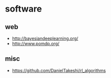 # software

## web
* http://bayesiandeeplearning.org/
* http://www.pomdp.org/

## misc
* https://github.com/DanielTakeshi/rl_algorithms
